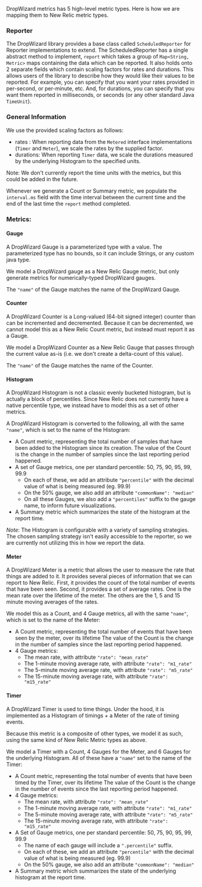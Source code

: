 DropWizard metrics has 5 high-level metric types. 
Here is how we are mapping them to New Relic metric types.

### Reporter
The DropWizard library provides a base class called `ScheduledReporter` for Reporter implementations to extend.
The ScheduledReporter has a single abstract method to implement, `report` which takes a group of `Map<String, Metric>` maps
containing the data which can be reported. It also holds onto 2 separate fields which contain scaling factors
for rates and durations. This allows users of the library to describe how they would like their values to be reported. 
For example, you can specify that you want your rates provided in per-second, or per-minute, etc. 
And, for durations, you can specify that you want them reported in milliseconds, or seconds (or any other standard Java `TimeUnit`).

### General Information
We use the provided scaling factors as follows:

* rates : When reporting data from the `Metered` interface implementations (`Timer` and `Meter`), we scale the rates by the supplied factor. 
* durations: When reporting `Timer` data, we scale the durations measured by the underlying Histogram to the specified units.

Note: We don't currently report the time units with the metrics, but this could be added in the future.

Whenever we generate a Count or Summary metric, we populate the `interval.ms` field with the time interval between the current time and the end of the last time the `report` method completed.

### Metrics:

#### Gauge
A DropWizard Gauge is a parameterized type with a value. The parameterized type has no bounds, so it can include Strings, or any custom java type.

We model a DropWizard gauge as a New Relic Gauge metric, but only generate metrics for numerically-typed DropWizard gauges.

The `"name"` of the Gauge matches the name of the DropWizard Gauge.

#### Counter
A DropWizard Counter is a Long-valued (64-bit signed integer) counter than can be incremented and decremented. 
Because it can be decremented, we cannot model this as a New Relic Count metric, but instead must report it as a Gauge.

We model a DropWizard Counter as a New Relic Gauge that passes through the current value as-is (i.e. we don't create a delta-count of this value).

The `"name"` of the Gauge matches the name of the Counter.

#### Histogram
A DropWizard Histogram is not a classic evenly bucketed histogram, but is actually a block of percentiles. 
Since New Relic does not currently have a native percentile type, we instead have to model this as a set of other metrics.

A DropWizard Histogram is converted to the following, all with the same `"name"`, which is set to the name of the Histogram:
* A Count metric, representing the total number of samples that have been added to the Histogram since its creation. 
The value of the Count is the change in the number of samples since the last reporting period happened.
* A set of Gauge metrics, one per standard percentile: 50, 75, 90, 95, 99, 99.9
  * On each of these, we add an attribute `"percentile"` with the decimal value of what is being measured (eg. 99.9)
  * On the 50% gauge, we also add an attribute `"commonName": "median"`
  * On all these Gauges, we also add a `"percentiles"` suffix to the gauge name, to inform future visualizations.
* A Summary metric which summarizes the state of the histogram at the report time.

*Note*: The Histogram is configurable with a variety of sampling strategies. 
The chosen sampling strategy isn't easily accessible to the reporter, so we are currently not utilizing this in how we report the data.

#### Meter
A DropWizard Meter is a metric that allows the user to measure the rate that things are added to it.
It provides several pieces of information that we can report to New Relic. 
First, it provides the count of the total number of events that have been seen.
Second, it provides a set of average rates. One is the mean rate over the lifetime of the meter. 
The others are the 1, 5 and 15 minute moving averages of the rates.

We model this as a Count, and 4 Gauge metrics, all with the same `"name"`, which is set to the name of the Meter:
* A Count metric, representing the total number of events that have been seen by the meter, over its lifetime
The value of the Count is the change in the number of samples since the last reporting period happened.
* 4 Gauge metrics:
  * The mean rate, with attribute `"rate": "mean_rate"`
  * The 1-minute moving average rate, with attribute `"rate": "m1_rate"`
  * The 5-minute moving average rate, with attribute `"rate": "m5_rate"`
  * The 15-minute moving average rate, with attribute `"rate": "m15_rate"`
   
#### Timer
A DropWizard Timer is used to time things. Under the hood, it is implemented as a Histogram of timings + a Meter of the rate of timing events.

Because this metric is a composite of other types, we model it as such, using the same kind of New Relic Metric types as above. 

We model a Timer with a Count, 4 Gauges for the Meter, and 6 Gauges for the underlying Histogram.
All of these have a `"name"` set to the name of the Timer:
* A Count metric, representing the total number of events that have been timed by the Timer, over its lifetime
The value of the Count is the change in the number of events since the last reporting period happened.
* 4 Gauge metrics:
  * The mean rate, with attribute `"rate": "mean_rate"`
  * The 1-minute moving average rate, with attribute `"rate": "m1_rate"`
  * The 5-minute moving average rate, with attribute `"rate": "m5_rate"`
  * The 15-minute moving average rate, with attribute `"rate": "m15_rate"`
* A Set of Gauge metrics, one per standard percentile: 50, 75, 90, 95, 99, 99.9
  * The name of each gauge will include a `".percentile"` suffix.
  * On each of these, we add an attribute `"percentile"` with the decimal value of what is being measured (eg. 99.9)
  * On the 50% gauge, we also add an attribute `"commonName": "median"`
* A Summary metric which summarizes the state of the underlying histogram at the report time.
